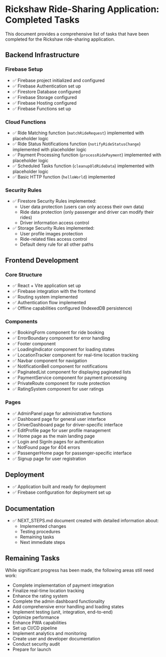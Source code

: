 # Rickshaw Ride-Sharing Application: Completed Tasks

This document provides a comprehensive list of tasks that have been completed for the Rickshaw ride-sharing application.

## Backend Infrastructure

### Firebase Setup
- ✅ Firebase project initialized and configured
- ✅ Firebase Authentication set up
- ✅ Firestore Database configured
- ✅ Firebase Storage configured
- ✅ Firebase Hosting configured
- ✅ Firebase Functions set up

### Cloud Functions
- ✅ Ride Matching function (`matchRideRequest`) implemented with placeholder logic
- ✅ Ride Status Notifications function (`notifyRideStatusChange`) implemented with placeholder logic
- ✅ Payment Processing function (`processRidePayment`) implemented with placeholder logic
- ✅ Scheduled Tasks function (`cleanupOldRideData`) implemented with placeholder logic
- ✅ Basic HTTP function (`helloWorld`) implemented

### Security Rules
- ✅ Firestore Security Rules implemented:
  - User data protection (users can only access their own data)
  - Ride data protection (only passenger and driver can modify their rides)
  - Driver information access control
- ✅ Storage Security Rules implemented:
  - User profile images protection
  - Ride-related files access control
  - Default deny rule for all other paths

## Frontend Development

### Core Structure
- ✅ React + Vite application set up
- ✅ Firebase integration with the frontend
- ✅ Routing system implemented
- ✅ Authentication flow implemented
- ✅ Offline capabilities configured (IndexedDB persistence)

### Components
- ✅ BookingForm component for ride booking
- ✅ ErrorBoundary component for error handling
- ✅ Footer component
- ✅ LoadingIndicator component for loading states
- ✅ LocationTracker component for real-time location tracking
- ✅ Navbar component for navigation
- ✅ NotificationBell component for notifications
- ✅ PaginatedList component for displaying paginated lists
- ✅ PaymentService component for payment processing
- ✅ PrivateRoute component for route protection
- ✅ RatingSystem component for user ratings

### Pages
- ✅ AdminPanel page for administrative functions
- ✅ Dashboard page for general user interface
- ✅ DriverDashboard page for driver-specific interface
- ✅ EditProfile page for user profile management
- ✅ Home page as the main landing page
- ✅ Login and SignIn pages for authentication
- ✅ NotFound page for 404 errors
- ✅ PassengerHome page for passenger-specific interface
- ✅ Signup page for user registration

## Deployment
- ✅ Application built and ready for deployment
- ✅ Firebase configuration for deployment set up

## Documentation
- ✅ NEXT_STEPS.md document created with detailed information about:
  - Implemented changes
  - Testing procedures
  - Remaining tasks
  - Next immediate steps

## Remaining Tasks
While significant progress has been made, the following areas still need work:
- Complete implementation of payment integration
- Finalize real-time location tracking
- Enhance the rating system
- Complete the admin dashboard functionality
- Add comprehensive error handling and loading states
- Implement testing (unit, integration, end-to-end)
- Optimize performance
- Enhance PWA capabilities
- Set up CI/CD pipeline
- Implement analytics and monitoring
- Create user and developer documentation
- Conduct security audit
- Prepare for launch